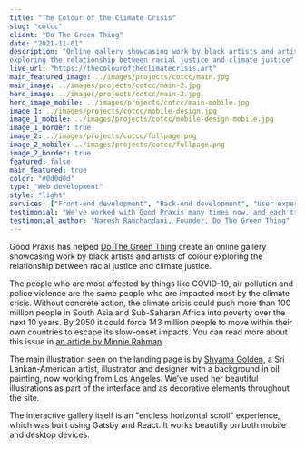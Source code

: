 ```yaml
---
title: "The Colour of the Climate Crisis"
slug: "cotcc"
client: "Do The Green Thing"
date: "2021-11-01"
description: "Online gallery showcasing work by black artists and artists of colour
exploring the relationship between racial justice and climate justice"
live_url: "https://thecolouroftheclimatecrisis.art"
main_featured_image: ../images/projects/cotcc/main.jpg
main_image: ../images/projects/cotcc/main-2.jpg
hero_image: ../images/projects/cotcc/main-2.jpg
hero_image_mobile: ../images/projects/cotcc/main-mobile.jpg
image_1: ../images/projects/cotcc/mobile-design.jpg
image_1_mobile: ../images/projects/cotcc/mobile-design-mobile.jpg
image_1_border: true
image_2: ../images/projects/cotcc/fullpage.png
image_2_mobile: ../images/projects/cotcc/fullpage.png
image_2_border: true
featured: false
main_featured: true
color: "#0d0d0d"
type: "Web development"
style: "light"
services: ["Front-end development", "Back-end development", "User experience design"]
testimonial: "We've worked with Good Praxis many times now, and each time we've found them to be extremely collaborative, imaginative and responsible. They go out of their way to create the best possible digital experience to advance for the cause we're all working for."
testimonial_author: "Naresh Ramchandani, Founder, Do The Green Thing"
---
```

Good Praxis has helped [Do The Green Thing](https://dothegreenthing.com/)
create an online gallery showcasing work by black artists and artists of colour
exploring the relationship between racial justice and climate justice.

The people who are most affected by things like COVID-19, air pollution and
police violence are the same people who are impacted most by the climate crisis.
Without concrete action, the climate crisis could push more than 100 million
people in South Asia and Sub-Saharan Africa into poverty over the next 10 years.
By 2050 it could force 143 million people to move within their own countries to
escape its slow-onset impacts. You can read more about this issue in [an article
by Minnie
Rahman](https://dothegreenthing.com/issue/the-colour-of-the-climate-crisis/).

The main illustration seen on the landing page is by [Shyama
Golden](https://shyamagolden.com/about), a Sri Lankan-American artist,
illustrator and designer with a background in oil painting, now working from Los
Angeles. We’ve used her beautiful illustrations as part of the interface and as
decorative elements throughout the site.

The interactive gallery itself is an "endless horizontal scroll" experience,
which was built using Gatsby and React. It works beautifly on both mobile and
desktop devices.
